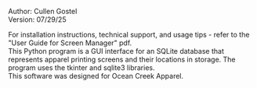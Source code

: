 Author:  Cullen Gostel  
Version: 07/29/25

For installation instructions, technical support, and usage tips - refer to the "User Guide for Screen Manager" pdf.  
This Python program is a GUI interface for an SQLite database that represents apparel printing screens and their locations in storage. The program uses the tkinter and sqlite3 libraries.  
This software was designed for Ocean Creek Apparel.


